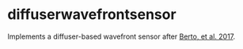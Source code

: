 # diffuserwavefrontsensor
Implements a diffuser-based wavefront sensor after [Berto, et al. 2017](https://www.osapublishing.org/ol/abstract.cfm?uri=ol-42-24-5117). 